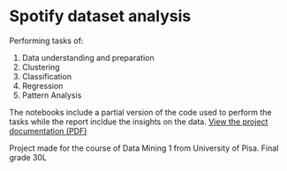 # Spotify dataset analysis
Performing tasks of: 
1) Data understanding and preparation
2) Clustering
3) Classification
4) Regression
5) Pattern Analysis

The notebooks include a partial version of the code used to perform the tasks while the report incldue the insights on the data.
[View the project documentation (PDF)](Report.pdf)

Project made for the course of Data Mining 1 from University of Pisa. Final grade 30L



